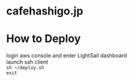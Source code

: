 # cafehashigo.jp

# How to Deploy
login aws console and enter LightSail dashboard  
launch ssh client  
`sh ~/deploy.sh`  
`exit`  
